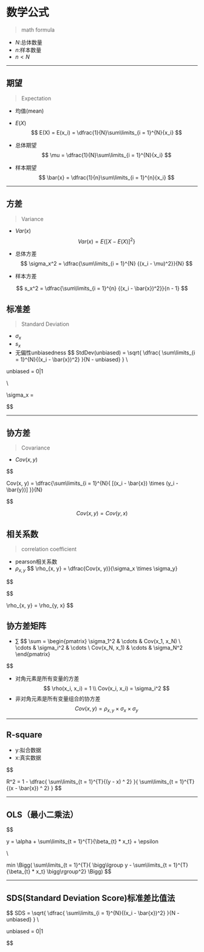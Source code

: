 # 数学公式
> math formula
- $N$:总体数量
- $n$:样本数量
- $n < N$
---
## 期望
> Expectation
- 均值(mean)
- $E(X)$
$$
E(X) = E(x_i) = \dfrac{1}{N}\sum\limits_{i = 1}^{N}{x_i}
$$

- 总体期望
$$
\mu = \dfrac{1}{N}\sum\limits_{i = 1}^{N}{x_i}
$$
- 样本期望
$$
\bar{x} = \dfrac{1}{n}\sum\limits_{i = 1}^{n}{x_i}
$$


---
## 方差
> Variance
- $Var(x)$
$$
Var(x) = E\{[X - E(X)]^2\}
$$


- 总体方差
$$
\sigma_x^2 = \dfrac{\sum\limits_{i = 1}^{N}
    {(x_i - \mu)^2}}{N}
$$
- 样本方差

$$
s_x^2 = \dfrac{\sum\limits_{i = 1}^{n}
    {(x_i - \bar{x})^2}}{n - 1}
$$

## 标准差
> Standard Deviation
- $\sigma_x$
- $s_x$
- 无偏性unbiasedness
$$
StdDev(unbiased) = \sqrt{
    \dfrac{
        \sum\limits_{i = 1}^{N}{(x_i - \bar{x})^2}
    }{N - unbiased}
}
\\

unbiased = 0|1

\\

\sigma_x =

$$



---
## 协方差
> Covariance
- $Cov(x, y)$

$$



Cov(x, y) = \dfrac{\sum\limits_{i = 1}^{N}{
    [(x_i - \bar{x}) \times (y_i - \bar{y})]
}}{N}

$$


$$
Cov(x, y) = Cov(y, x)
$$

## 相关系数
> correlation coefficient


- pearson相关系数
- $\rho_{x, y}$
$$
\rho_{x, y} = \dfrac{Cov(x, y)}{\sigma_x \times \sigma_y}

$$


$$

\rho_{x, y} = \rho_{y, x}
$$


## 协方差矩阵
- $\sum$
$$
\sum =
\begin{pmatrix}
   \sigma_1^2 & \cdots & Cov(x_1, x_N) \\
   \cdots & \sigma_i^2 & \cdots \\
   Cov(x_N, x_1) & \cdots & \sigma_N^2
\end{pmatrix}

$$
- 对角元素是所有变量的方差
$$
\rho(x_i, x_i) = 1
\\
Cov(x_i, x_i) = \sigma_i^2
$$
- 非对角元素是所有变量组合的协方差
$$
Cov(x, y) = \rho_{x, y} \times \sigma_x \times \sigma_y
$$








---
## R-square
- y:拟合数据
- x:真实数据

$$


R^2 = 1 - \dfrac{
    \sum\limits_{t = 1}^{T}{(y - x) ^ 2}
}{
    \sum\limits_{t = 1}^{T}{(x - \bar{x}) ^ 2}
}
$$

---
## OLS（最小二乘法）


$$


y = \alpha + \sum\limits_{t = 1}^{T}{\beta_{t} * x_t} + \epsilon

\\

min
\Bigg(
\sum\limits_{t = 1}^{T}{
    \bigg\lgroup
        y - \sum\limits_{t = 1}^{T}{\beta_{t} * x_t}
    \bigg\rgroup^2}
\Bigg)
$$

---
## SDS(Standard Deviation Score)标准差比值法


$$
SDS = \sqrt{
    \dfrac{
        \sum\limits_{i = 1}^{N}{(x_i - \bar{x})^2}
    }{N - unbiased}
}
\\

unbiased = 0|1


$$